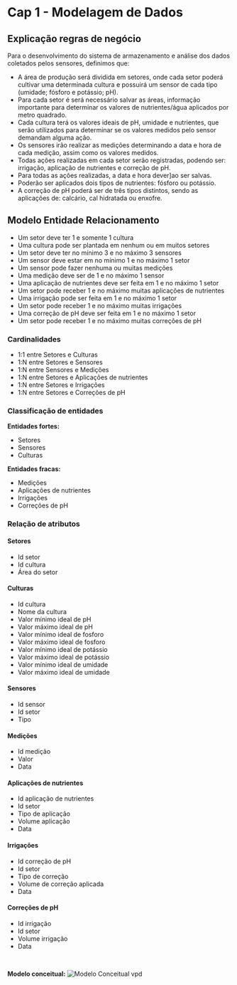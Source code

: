
# Cap 1 - Modelagem de Dados

## Explicação regras de negócio

Para o desenvolvimento do sistema de armazenamento e análise dos dados coletados pelos sensores, definimos que:
- A área de produção será dividida em setores, onde cada setor poderá cultivar uma determinada cultura e possuirá um sensor de cada tipo (umidade; fósforo e potássio; pH).
- Para cada setor é será necessário salvar as áreas, informação importante para determinar os valores de nutrientes/água aplicados por metro quadrado. 
- Cada cultura terá os valores ideais de pH, umidade e nutrientes, que serão utilizados para determinar se os valores medidos pelo sensor demandam alguma ação.
- Os sensores irão realizar as medições determinando a data e hora de cada medição, assim como os valores medidos.
- Todas ações realizadas em cada setor serão registradas, podendo ser: irrigação, aplicação de nutrientes e correção de pH.
- Para todas as ações realizadas, a data e hora dever]ao ser salvas.
- Poderão ser aplicados dois tipos de nutrientes: fósforo ou potássio.
- A correção de pH poderá ser de três tipos distintos, sendo as aplicações de: calcário, cal hidratada ou enxofre.


## Modelo Entidade Relacionamento

- Um setor deve ter 1 e somente 1 cultura
- Uma cultura pode ser plantada em nenhum ou em muitos setores
- Um setor  deve ter no mínimo 3 e no máximo 3 sensores
- Um sensor deve estar em no mínimo 1 e no máximo 1 setor
- Um sensor pode fazer nenhuma ou muitas medições
- Uma medição deve ser de 1 e no máximo 1 sensor
- Uma aplicação de nutrientes deve ser feita em 1 e no máximo 1 setor
- Um setor pode receber 1 e no máximo muitas aplicações de nutrientes
- Uma irrigação pode ser feita em 1 e no máximo 1 setor
- Um setor pode receber 1 e no máximo muitas irrigações
- Uma correção de pH deve ser feita em 1 e no máximo 1 setor
- Um setor pode receber 1 e no máximo muitas correções de pH

### Cardinalidades

- 1:1 entre Setores e Culturas
- 1:N entre Setores e Sensores
- 1:N entre Sensores e Medições
- 1:N entre Setores e Aplicações de nutrientes
- 1:N entre Setores e Irrigações
- 1:N entre Setores e Correções de pH

### Classificação de entidades

**Entidades fortes:**
- Setores
- Sensores
- Culturas

**Entidades fracas:**
- Medições
- Aplicações de nutrientes
- Irrigações
- Correções de pH

### Relação de atributos

#### Setores

- Id setor
- Id cultura
- Área do setor

#### Culturas

- Id cultura
- Nome da cultura
- Valor mínimo ideal de pH
- Valor máximo ideal de pH
- Valor mínimo ideal de fosforo
- Valor máximo ideal de fosforo
- Valor mínimo ideal de potássio
- Valor máximo ideal de potássio
- Valor mínimo ideal de umidade
- Valor máximo ideal de umidade

#### Sensores

- Id sensor
- Id setor
- Tipo

#### Medições

- Id medição
- Valor
- Data

#### Aplicações de nutrientes

- Id aplicação de nutrientes
- Id setor
- Tipo de aplicação
- Volume aplicação
- Data

#### Irrigações

- Id correção de pH
- Id setor
- Tipo de correção
- Volume de correção aplicada
- Data

#### Correções de pH

- Id irrigação
- Id setor
- Volume irrigação
- Data

<br>

**Modelo conceitual:**
![Modelo Conceitual vpd](https://github.com/user-attachments/assets/bfc8bfa3-c474-4d28-8bba-cb3e17a8b757)



